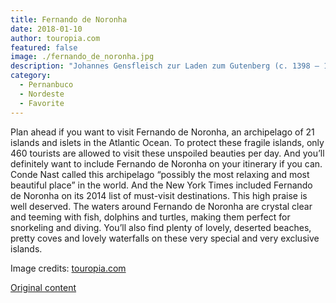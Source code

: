 ```yaml
---
title: Fernando de Noronha
date: 2018-01-10
author: touropia.com
featured: false
image: ./fernando_de_noronha.jpg
description: "Johannes Gensfleisch zur Laden zum Gutenberg (c. 1398 – 1468) was a German blacksmith, goldsmith, "
category:
  - Pernanbuco
  - Nordeste
  - Favorite
---
```


Plan ahead if you want to visit Fernando de Noronha, an archipelago of 21 islands and islets in the Atlantic Ocean. To protect these fragile islands, only 460 tourists are allowed to visit these unspoiled beauties per day. And you’ll definitely want to include Fernando de Noronha on your itinerary if you can. Conde Nast called this archipelago “possibly the most relaxing and most beautiful place” in the world. And the New York Times included Fernando de Noronha on its 2014 list of must-visit destinations. This high praise is well deserved. The waters around Fernando de Noronha are crystal clear and teeming with fish, dolphins and turtles, making them perfect for snorkeling and diving. You’ll also find plenty of lovely, deserted beaches, pretty coves and lovely waterfalls on these very special and very exclusive islands.

Image credits: [touropia.com](https://www.touropia.com/islands-in-brazil/)

[Original content](https://www.touropia.com/islands-in-brazil/)
